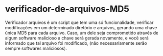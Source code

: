 # verificador-de-arquivos-MD5
Verificador arquivos é um script que tem uma só funcionalidade, verificar modificações em um determinado diretório e arquivos, gerando uma chave única MD5 para cada arquivo. Caso, um dele seja comprometido através de algum software malicioso a chave será gerada  novamente, e você será informado que tal arquivo foi modificado, (não necessariamente serão sempre softwares maliciosos).
